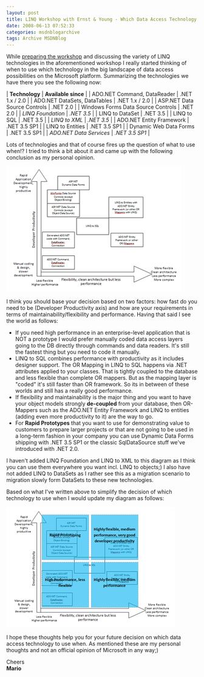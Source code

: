 ```yaml
---
layout: post
title: LINQ Workshop with Ernst & Young - Which Data Access Technology should I use?? - My Thoughts
date: 2008-06-13 07:52:33
categories: msdnblogarchive
tags: Archive MSDNBlog
---
```


While [preparing the workshop](http://blogs.msdn.com/mszcool/archive/2008/06/11/linq-workshop-with-ernst-young-in-prag-demos.aspx) and discussing the variety of LINQ technologies in the aforementioned workshop I really started thinking of when to use which technology in the big landscape of data access possibilities on the Microsoft platform. Summarizing the technologies we have there you see the following now:

 

| **Technology** | **Available since** |
| ADO.NET Command, DataReader | .NET 1.x / 2.0 |
| ADO.NET DataSets, DataTables | .NET 1.x / 2.0 |
| ASP.NET Data Source Controls | .NET 2.0 |
| Windows Forms Data Source Controls | .NET 2.0 |
| *LINQ Foundation* | *.NET 3.5* |
| LINQ to DataSet | .NET 3.5 |
| LINQ to SQL | .NET 3.5 |
| *LINQ to XML* | *.NET 3.5* |
| ADO.NET Entity Framework | .NET 3.5 SP1 |
| LINQ to Entities | .NET 3.5 SP1 |
| Dynamic Web Data Forms | .NET 3.5 SP1 |
| *ADO.NET Data Services* | *.NET 3.5 SP1* |

 Lots of technologies and that of course fires up the question of what to use when!? I tried to think a bit about it and came up with the following conclusion as my personal opinion.

 [![image](https://github.com/mszcool/oldmsdnblogarchive/blob/master/media/TNBlogsFS/BlogFileStorage/blogs_msdn/mszcool/WindowsLiveWriter/LINQWorkshopwithErnstYoungThoughts_8D2B/image_thumb.png?raw=true?raw=true)](https://github.com/mszcool/oldmsdnblogarchive/blob/master/media/TNBlogsFS/BlogFileStorage/blogs_msdn/mszcool/WindowsLiveWriter/LINQWorkshopwithErnstYoungThoughts_8D2B/image_2.png?raw=true?raw=true)

 I think you should base your decision based on two factors: how fast do you need to be (Developer Productivity axis) and how are your requirements in terms of maintainability/flexibility and performance. Having that said I see the world as follows:

 * If you need high performance in an enterprise-level application that is NOT a prototype I would prefer manually coded data access layers going to the DB directly through commands and data readers. It's still the fastest thing but you need to code it manually.
* LINQ to SQL combines performance with productivity as it includes designer support. The OR Mapping in LINQ to SQL happens via .NET attributes applied to your classes. That is tightly coupled to the database and less flexible than complete OR mappers. But as the mapping layer is "coded" it's still faster than OR framework. So its in between of these worlds and still has a really good performance.
* If flexibility and maintainability is the major thing and you want to have your object models strongly **de-coupled** from your database, then OR-Mappers such as the ADO.NET Entity Framework and LINQ to entities (adding even more productivity to it) are the way to go.
* For **Rapid Prototypes** that you want to use for demonstrating value to customers to prepare larger projects or that are not going to be used in a long-term fashion in your company you can use Dynamic Data Forms shipping with .NET 3.5 SP1 or the classic SqlDataSource stuff we've introduced with .NET 2.0.

 I haven't added LINQ Foundation and LINQ to XML to this diagram as I think you can use them everywhere you want incl. LINQ to objects;) I also have not added LINQ to DataSets as I rather see this as a migration scenario to migration slowly form DataSets to these new technologies.

 Based on what I've written above to simplify the decision of which technology to use when I would update my diagram as follows:

 [![image](https://github.com/mszcool/oldmsdnblogarchive/blob/master/media/TNBlogsFS/BlogFileStorage/blogs_msdn/mszcool/WindowsLiveWriter/LINQWorkshopwithErnstYoungThoughts_8D2B/image_thumb_1.png?raw=true?raw=true)](https://github.com/mszcool/oldmsdnblogarchive/blob/master/media/TNBlogsFS/BlogFileStorage/blogs_msdn/mszcool/WindowsLiveWriter/LINQWorkshopwithErnstYoungThoughts_8D2B/image_4.png?raw=true?raw=true)

 I hope these thoughts help you for your future decision on which data access technology to use when. As mentioned these are my personal thoughts and not an official opinion of Microsoft in any way;)

 Cheers   
**Mario**


